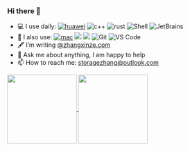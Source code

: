 ### Hi there 👋

<!--
- 📖 I have a B.E.degree in Computer Science [@BUAA](https://www.buaa.edu.cn)
- 🏢 I'm currently a software engineer [@HUAWEI](https://www.huawei.com) based in Beijing
-->
- 💻 I use daily: [![huawei](https://img.shields.io/badge/Huawei-f5010c?style=plastic&logo=huawei&logoColor=ffffff)](https://www.huawei.com) ![c++](https://img.shields.io/badge/-C++-00599C?style=plastic&logo=c%2B%2B&logoColor=ffffff) ![rust](https://img.shields.io/badge/-Rust-111111?style=plastic&logo=rust&logoColor=ffffff) ![Shell](https://img.shields.io/badge/-Shell-blasck?style=plastic&logo=Shell) ![JetBrains](https://img.shields.io/badge/-JetBrains-800080?style=plastic&logo=jetbrains)
- 🏢 I also use: [![mac](https://img.shields.io/badge/macOS-292e33?style=plastic&logo=apple&logoColor=ffffff)](https://www.huawei.com) ![](https://img.shields.io/badge/-C-007396?style=plastic&logo=c&logoColor=ffffff) ![](https://img.shields.io/badge/-Go-87CEEB?style=plastic&logo=go&logoColor=ffffff) ![Git](https://img.shields.io/badge/-Git-FF4500?style=plastic&logo=git&logoColor=FFFFFF) ![VS Code](https://img.shields.io/badge/-VS%20Code-007ACC?style=plastic&logo=visual-studio-code)
- 🖋 I’m writing [@zhangxinze.com](http://zhangxinze.com)
- 💬 Ask me about anything, I am happy to help
- 📫 How to reach me: storagezhang@outlook.com

<a href="https://github.com/storagezhang/github-readme-stats">
  <img align="center" src="https://github-readme-stats.vercel.app/api?username=storagezhang&show_icons=true&theme=algolia&count_private=true&include_all_commits=true" height=160/>
</a>
<a href="https://github.com/storagezhang/convoychat">
  <img align="center" src="https://github-readme-stats.vercel.app/api/top-langs/?username=storagezhang&layout=compact&theme=algolia&hide=java" height=160/>
</a>
